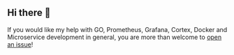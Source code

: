 ## Hi there 👋

If you would like my help with GO, Prometheus, Grafana, Cortex, Docker and Microservice development in general, you are more than welcome to [open an issue](https://github.com/abilioesteves/abilioesteves/issues/new/choose)!

